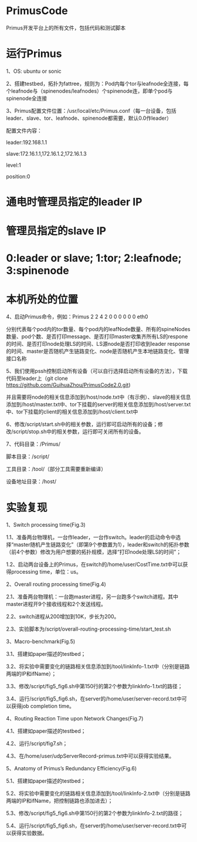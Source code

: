 # PrimusCode
Primus开发平台上的所有文件，包括代码和测试脚本

# 运行Primus
1、OS: ubuntu or sonic

2、搭建testbed，拓扑为fattree，规则为：Pod内每个tor与leafnode全连接，每个leafnode与（spinenodes/leafnodes）个spinenode连，即单个pod与spinenode全连接

3、Primus配置文件位置：/usr/local/etc/Primus.conf（每一台设备，包括leader、slave、tor、leafnode、spinenode都需要，默认0.0作leader）

   配置文件内容：
   
   leader:192.168.1.1 
   
   slave:172.16.1.1,172.16.1.2,172.16.1.3
   
   level:1 
   
   position:0 
   
   # 通电时管理员指定的leader IP
   
   # 管理员指定的slave IP
   
   # 0:leader or slave; 1:tor; 2:leafnode; 3:spinenode 
   
   # 本机所处的位置

4、启动Primus命令，例如：Primus 2 2 4 2 0 0 0 0 0 0 eth0

   分别代表每个pod内的tor数量、每个pod内的leafNode数量、所有的spineNodes数量、pod个数、是否打印message、是否打印master收集齐所有LS的respone的时间、是否打印node处理LS的时间、LS源node是否打印收到leader response的时间、master是否随机产生链路变化、node是否随机产生本地链路变化、管理接口名称

5、我们使用pssh控制启动所有设备（可以自行选择启动所有设备的方法），下载代码至leader上（git clone https://github.com/GuihuaZhou/PrimusCode2.0.git)

   并且需要将node的相关信息添加到/host/node.txt中（有示例）、slave的相关信息添加到/host/master.txt中、tor下挂载的server的相关信息添加到/host/server.txt中、tor下挂载的client的相关信息添加到/host/client.txt中

6、修改/script/start.sh中的相关参数，运行即可启动所有的设备；修改/script/stop.sh中的相关参数，运行即可关闭所有的设备。

7、代码目录：/Primus/
   
   脚本目录：/script/
   
   工具目录：/tool/（部分工具需要重新编译）
   
   设备地址目录：/host/

# 实验复现
1、Switch processing time(Fig.3)

   1.1、准备两台物理机，一台作leader，一台作switch。leader的启动命令中选择“master随机产生链路变化”（即第9个参数置为1），leader和switch的拓扑参数（前4个参数）修改为用户想要的拓扑规模，选择“打印node处理LS的时间”；
   
   1.2、启动两台设备上的Primus，在switch的/home/user/CostTime.txt中可以获得processing time，单位：us。

2、Overall routing processing time(Fig.4)

   2.1、准备两台物理机：一台跑master进程，另一台跑多个switch进程。其中master进程开9个接收线程和2个发送线程。
  
   2.2、switch进程从200增加到10K，步长为200。
   
   2.3、实验脚本为/script/overall-routing-processing-time/start_test.sh

3、Macro-benchmark(Fig.5)

   3.1、搭建如paper描述的testbed；
   
   3.2、将实验中需要变化的链路相关信息添加到/tool/linkInfo-1.txt中（分别是链路两端的IP和ifName）；
   
   3.3、修改/script/fig5_fig6.sh中第150行的第2个参数为linkInfo-1.txt的路径；
   
   3.4、运行/script/fig5_fig6.sh，在server的/home/user/server-record.txt中可以获得job completion time。

4、Routing Reaction Time upon Network Changes(Fig.7)

   4.1、搭建如paper描述的testbed；
   
   4.2、运行/script/fig7.sh；
   
   4.3、在/home/user/udpServerRecord-primus.txt中可以获得实验结果。

5、Anatomy of Primus’s Redundancy Efficiency(Fig.6)

   5.1、搭建如paper描述的testbed；
   
   5.2、将实验中需要变化的链路相关信息添加到/tool/linkInfo-2.txt中（分别是链路两端的IP和ifName，把控制链路也添加进去）；
   
   5.3、修改/script/fig5_fig6.sh中第150行的第2个参数为linkInfo-2.txt的路径；
   
   5.4、运行/script/fig5_fig6.sh，在server的/home/user/server-record.txt中可以获得实验数据。
   
